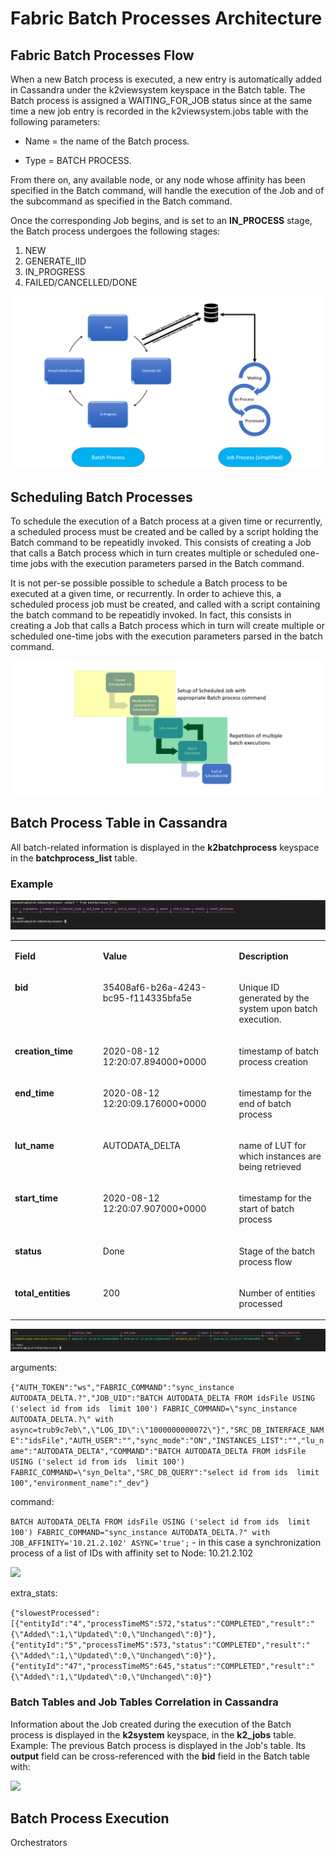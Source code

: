 # **Fabric Batch Processes Architecture**

## **Fabric Batch Processes Flow** 

When a new Batch process is executed, a new entry is automatically added in Cassandra under the k2viewsystem keyspace in the Batch table. The Batch process is assigned a WAITING_FOR_JOB status since at the same time a new job entry is recorded in the k2viewsystem.jobs table with the following parameters:
   
   -  Name = the name of the Batch process.
   
   -  Type = BATCH PROCESS.
 
From there on, any available node, or any node whose affinity has been specified in the Batch command, will handle the execution of the Job and of the subcommand as specified in the Batch command.

Once the corresponding Job begins, and is set to an **IN_PROCESS** stage, the Batch process undergoes the following stages:
1. NEW
2. GENERATE_IID
3. IN_PROGRESS
4. FAILED/CANCELLED/DONE
 

<img src="/articles/20_jobs_and_batch_services/images/13_jobs_and_batch_services_batch_process.PNG">



## **Scheduling Batch Processes**

To schedule the execution of a Batch process at a given time or recurrently, a scheduled process must be created and be called by a script holding the Batch command to be repeatidly invoked. This consists of creating a Job that calls a Batch process which in turn creates multiple or scheduled one-time jobs with the execution parameters parsed in the Batch command.

It is not per-se possible possible to schedule a Batch process to be executed at a given time, or recurrently. In order to achieve this, a scheduled process job must be created, and called with a script containing the batch command to be repeatidly invoked.
In fact, this consists in creating a Job that calls a Batch process which in turn will create multiple or scheduled one-time jobs with the execution parameters parsed in the batch command.

<img src="/articles/20_jobs_and_batch_services/images/14_jobs_and_batch_services_scheduled_batch_process.PNG">
 

## **Batch Process Table in Cassandra**
All batch-related information is displayed in the **k2batchprocess** keyspace in the **batchprocess_list** table.

### Example 

<img src="/articles/20_jobs_and_batch_services/images/15_jobs_and_batch_services_scheduled_batch_process.PNG">



<table width="900pxl">
<tbody>
<tr>
<td valign="top" width="300pxl">
<p><strong>Field</strong></p>
</td>
<td valign="top" width="400pxl">
<p><strong>Value</strong></p>
</td>
<td valign="top" width="400pxl">
<p><strong>Description</strong></p>
</td>

</tr>
<tr>
<td valign="top" width="300pxl">
<p><strong>bid</strong></p>
</td>
<td valign="top" width="400pxl">
<p>35408af6-b26a-4243-bc95-f114335bfa5e</p>
</td>
<td valign="top" width="400pxl">
<p>Unique ID generated by the system upon batch execution.</p>
</td>
 
 
</tr>
<tr>
<td valign="top" width="300pxl">
<p><strong>creation_time</strong></p>
</td>
<td valign="top" width="400pxl">
<p>2020-08-12 12:20:07.894000+0000</p>
</td>
<td valign="top" width="400pxl">
<p>timestamp of batch process creation</p>
</td>
</tr>

<tr>
<td valign="top" width="300pxl">
<p><strong>end_time</strong></p>
</td>
<td valign="top" width="400pxl">
<p>2020-08-12 12:20:09.176000+0000</p>
</td>
<td valign="top" width="400pxl">
<p>timestamp for the end of batch process</p>
</td>
</tr>

<tr>
<td valign="top" width="300pxl">
<p><strong>lut_name</strong></p>
</td>
<td valign="top" width="400pxl">
<p>AUTODATA_DELTA</p>
</td>
<td valign="top" width="400pxl">
<p>name of LUT for which instances are being retrieved</p>
</td>
</tr>


<tr>
<td valign="top" width="300pxl">
<p><strong>start_time</strong></p>
</td>
<td valign="top" width="400pxl">
<p>2020-08-12 12:20:07.907000+0000</p>
</td>
<td valign="top" width="400pxl">
<p>timestamp for the start of batch process</p>
</td>
</tr>


<tr>
<td valign="top" width="300pxl">
<p><strong>status</strong></p>
</td>
<td valign="top" width="400pxl">
<p>Done</p>
</td>
<td valign="top" width="400pxl">
<p>Stage of the batch process flow</p>
</td>
</tr>


<tr>
<td valign="top" width="300pxl">
<p><strong>total_entities</strong></p>
</td>
<td valign="top" width="400pxl">
<p>200</p>
</td>
<td valign="top" width="400pxl">
<p>Number of entities processed</p>
</td>
</tr>

</tbody>
</table>

<img src="/articles/20_jobs_and_batch_services/images/16_jobs_and_batch_services_scheduled_batch_table1.PNG">


arguments: 

```{"AUTH_TOKEN":"ws","FABRIC_COMMAND":"sync_instance AUTODATA_DELTA.?","JOB_UID":"BATCH AUTODATA_DELTA FROM idsFile USING ('select id from ids  limit 100') FABRIC_COMMAND=\"sync_instance AUTODATA_DELTA.?\" with async=trub9c7eb\",\"LOG_ID\":\"1000000000072\"}","SRC_DB_INTERFACE_NAME":"idsFile","AUTH_USER":"","sync_mode":"ON","INSTANCES_LIST":"","lu_name":"AUTODATA_DELTA","COMMAND":"BATCH AUTODATA_DELTA FROM idsFile USING ('select id from ids  limit 100') FABRIC_COMMAND=\"syn_Delta","SRC_DB_QUERY":"select id from ids  limit 100","environment_name":"_dev"}```

command: 

```BATCH AUTODATA_DELTA FROM idsFile USING ('select id from ids  limit 100') FABRIC_COMMAND="sync_instance AUTODATA_DELTA.?" with JOB_AFFINITY='10.21.2.102' ASYNC='true';``` - in this case a synchronization process of a list of IDs with affinity set to Node: 10.21.2.102 

<img src="/articles/20_jobs_and_batch_services/images/17_jobs_and_batch_services_scheduled_batch_table2.PNG">


extra_stats: 

```{"slowestProcessed":[{"entityId":"4","processTimeMS":572,"status":"COMPLETED","result":"{\"Added\":1,\"Updated\":0,\"Unchanged\":0}"},{"entityId":"5","processTimeMS":573,"status":"COMPLETED","result":"{\"Added\":1,\"Updated\":0,\"Unchanged\":0}"},{"entityId":"47","processTimeMS":645,"status":"COMPLETED","result":"{\"Added\":1,\"Updated\":0,\"Unchanged\":0}"}```

### **Batch Tables and Job Tables Correlation in Cassandra**
Information about the Job created during the execution of the Batch process is displayed in the **k2system** keyspace, in the **k2_jobs** table.
Example:
The previous Batch process is displayed in the Job's table. Its **output** field can be cross-referenced with the **bid** field in the Batch table with:

<img src="/articles/20_jobs_and_batch_services/images/18_jobs_and_batch_services_scheduled_batch_table3.PNG">

## **Batch Process Execution**
Orchestrators



